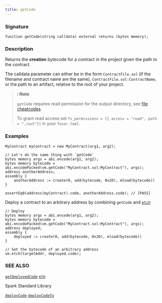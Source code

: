 ```yaml
---
title: getCode
---
```


### Signature

```solidity
function getCode(string calldata) external returns (bytes memory);
```

### Description

Returns the **creation** bytecode for a contract in the project given the path to the contract.

The calldata parameter can either be in the form `ContractFile.sol` (if the filename and contract name are the same), `ContractFile.sol:ContractName`, or the path to an artifact, relative to the root of your project.

> ℹ️ **Note**
>
> `getCode` requires read permission for the output directory, see [file cheatcodes](./fs.md).
>
> To grant read access set `fs_permissions = [{ access = "read", path = "./out"}]` in your `foxar.toml`.

### Examples

```solidity
MyContract myContract = new MyContract(arg1, arg2);

// Let's do the same thing with `getCode`
bytes memory args = abi.encode(arg1, arg2);
bytes memory bytecode = abi.encodePacked(vm.getCode("MyContract.sol:MyContract"), args);
address anotherAddress;
assembly {
    anotherAddress := create(0, add(bytecode, 0x20), mload(bytecode))
}

assertEq0(address(myContract).code, anotherAddress.code); // [PASS]
```

Deploy a contract to an arbitrary address by combining `getCode` and [`etch`](./etch.md)

```solidity
// Deploy
bytes memory args = abi.encode(arg1, arg2);
bytes memory bytecode = abi.encodePacked(vm.getCode("MyContract.sol:MyContract"), args);
address deployed;
assembly {
    deployed := create(0, add(bytecode, 0x20), mload(bytecode))
}

// Set the bytecode of an arbitrary address
vm.etch(targetAddr, deployed.code);
```

### SEE ALSO

[`getDeployedCode`](./get-deployed-code.md)
[`eth`](./etch.md)

Spark Standard Library

[`deployCode`](../spark-std/deployCode)
[`deployCodeTo`](../spark-std/deployCodeTo)
